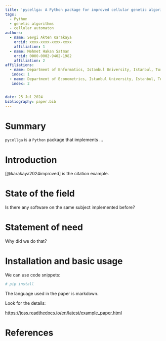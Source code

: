 ```yaml
---
title: 'pycellga: A Python package for improved cellular genetic algorithms'
tags:
  - Python
  - genetic algorithms
  - cellular automaton
authors:
  - name: Sevgi Akten Karakaya
    orcid: xxxx-xxxx-xxxx-xxxx
    affiliation: 1
  - name: Mehmet Hakan Satman
    orcid: 0000-0002-9402-1982
    affiliation: 2
affiliations:
  - name: Department of Enformatics, Istanbul University, Istanbul, Turkey
   index: 1
  - name: Department of Econometrics, Istanbul University, Istanbul, Turkey
   index: 2


date: 25 Jul 2024
bibliography: paper.bib
---
```


# Summary
```pycellga``` is a ```Python``` package that implements ...

# Introduction

[@karakaya2024improved] is the citation example.


# State of the field

Is there any software on the same subject implemented before?


# Statement of need 

Why did we do that?


# Installation and basic usage

We can use code snippets:

```python
# pip install 
```

The language used in the paper is markdown.

Look for the details:

https://joss.readthedocs.io/en/latest/example_paper.html

# References
